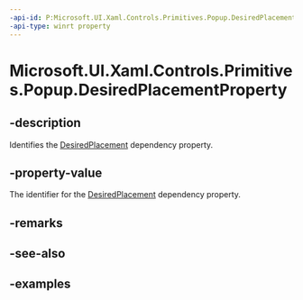 ```yaml
---
-api-id: P:Microsoft.UI.Xaml.Controls.Primitives.Popup.DesiredPlacementProperty
-api-type: winrt property
---
```


# Microsoft.UI.Xaml.Controls.Primitives.Popup.DesiredPlacementProperty

<!--
public static Microsoft.UI.Xaml.DependencyProperty DesiredPlacementProperty { get; }
-->


## -description

Identifies the [DesiredPlacement](popup_desiredplacement.md) dependency property.

## -property-value

The identifier for the [DesiredPlacement](popup_desiredplacement.md) dependency property.

## -remarks

## -see-also

## -examples



